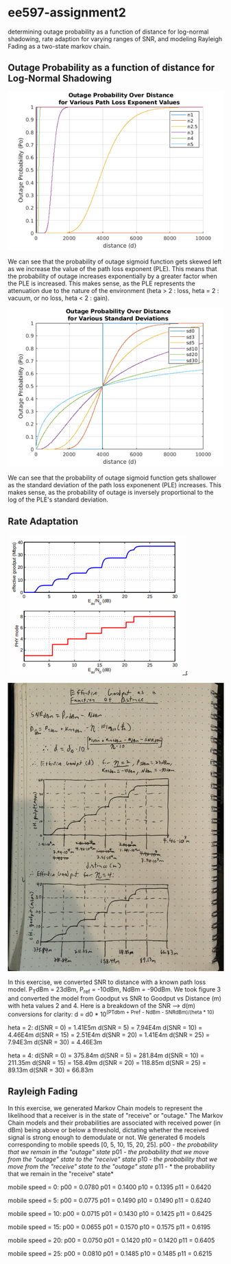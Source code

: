 # ee597-assignment2
determining outage probability as a function of distance for log-normal shadowing, rate adaption for varying ranges of SNR, and modeling Rayleigh Fading as a two-state markov chain.


## Outage Probability as a function of distance for Log-Normal Shadowing 
![*Figure 1: Probability of Outage for Various Path Loss Exponent Values*](p1_pathLossExp.png)

We can see that the probability of outage sigmoid function gets skewed left as we increase the value of the path loss exponent (PLE). This means that the probability of outage increases exponentially by a greater factor when the PLE is increased. This makes sense, as the PLE represents the attenuation due to the nature of the environment (heta > 2 : loss, heta = 2 : vacuum, or no loss, heta < 2 : gain).

![*Figure 2: Probability of Outage for Various Standard Deviations (as applied to the Path Loss Exponent)*](p1_sd.png)

We can see that the probability of outage sigmoid function gets shallower as the standard deviation of the path loss exponenent (PLE) increases. This makes sense, as the probability of outage is inversely proportional to the log of the PLE's standard deviation.

## Rate Adaptation
![*Figure 3: Effective Goodput (Mbps) as a function of SNR*](eff_goodput_vs_snr.png)

![*Figure 4: Effective Goodput (Mbps) as a function of Distance (m)*](eff_goodput_vs_d.png)

In this exercise, we converted SNR to distance with a known path loss model. P<sub>T</sub>dBm = 23dBm, P<sub>ref</sub> = -10dBm, NdBm = -90dBm. We took figure 3 and converted the model from Goodput vs SNR to Goodput vs Distance (m) with heta values 2 and 4.
Here is a breakdown of the SNR --> d(m) conversions for clarity:
d = d0 * 10<sup>(PTdbm + Pref - NdBm - SNRdBm)/(heta * 10)</sup>

heta = 2:
d(SNR = 0)  = 1.41E5m
d(SNR = 5)  = 7.94E4m
d(SNR = 10) = 4.46E4m
d(SNR = 15) = 2.51E4m
d(SNR = 20) = 1.41E4m
d(SNR = 25) = 7.94E3m
d(SNR = 30) = 4.46E3m

heta = 4:
d(SNR = 0)  = 375.84m
d(SNR = 5)  = 281.84m
d(SNR = 10) = 211.35m
d(SNR = 15) = 158.49m
d(SNR = 20) = 118.85m
d(SNR = 25) = 89.13m
d(SNR = 30) = 66.83m

## Rayleigh Fading
In this exercise, we generated Markov Chain models to represent the likelihood that a receiver is in the state of "receive" or "outage." The Markov Chain models and their probabilities are associated with received power (in dBm) being above or below a threshold, dictating whether the received signal is strong enough to demodulate or not. We generated 6 models corresponding to mobile speeds [0, 5, 10, 15, 20, 25]. 
p00 - *the probability that we remain in the "outage" state*
p01 - *the probability that we move from the "outage" state to the "receive" state*
p10 - *the probability that we move from the "receive" state to the "outage" state*
p11 - * the probability that we remain in the "receive" state*

mobile speed = 0:
p00 = 0.0780
p01 = 0.1400
p10 = 0.1395
p11 = 0.6420

mobile speed = 5:
p00 = 0.0775
p01 = 0.1490
p10 = 0.1490
p11 = 0.6240

mobile speed = 10:
p00 = 0.0715
p01 = 0.1430
p10 = 0.1425
p11 = 0.6425

mobile speed = 15:
p00 = 0.0655
p01 = 0.1570
p10 = 0.1575
p11 = 0.6195

mobile speed = 20:
p00 = 0.0750
p01 = 0.1420
p10 = 0.1420
p11 = 0.6405

mobile speed = 25:
p00 = 0.0810
p01 = 0.1485
p10 = 0.1485
p11 = 0.6215
